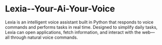 # Lexia--Your-Ai-Your-Voice
Lexia is an intelligent voice assistant built in Python that responds to voice commands and performs tasks in real time. Designed to simplify daily tasks, Lexia can open applications, fetch information, and interact with the web—all through natural voice commands.
